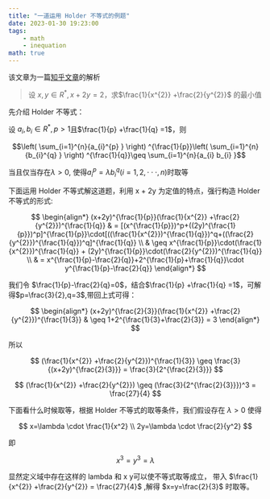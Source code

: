 ```yaml
---
title: "一道运用 Holder 不等式的例题"
date: 2023-01-30 19:23:00
tags:
    - math
    - inequation
math: true
---
```


该文章为一篇[知乎文章](https://zhuanlan.zhihu.com/p/27673684?utm_campaign=shareopn&utm_medium=social&utm_oi=867479343104933888&utm_psn=1603466802205618176&utm_source=wechat_session)的解析

> 设 $x,y\in R^{*} ,x+2y=2$，求$\frac{1}{x^{2}} +\frac{2}{y^{2}}$ 的最小值

先介绍 Holder 不等式：

设 $a_{i} ,b_{i} \in R^{*} ,p>1$且$\frac{1}{p} +\frac{1}{q} =1$，则

$$\left( \sum_{i=1}^{n}{a_{i}^{p} } \right) ^{\frac{1}{p}}\left( \sum_{i=1}^{n}{b_{i}^{q} } \right) ^{\frac{1}{q}}\geq \sum_{i=1}^{n}{a_{i} b_{i} }$$

当且仅当存在$\lambda>0$, 使得$a_{i}^{p} =\lambda b_{i}^{q}(i=1,2,\cdot \cdot \cdot ,n)$时取等


下面运用 Holder 不等式解这道题，利用 x + 2y 为定值的特点，强行构造 Holder 不等式的形式:

$$
\begin{align*}
(x+2y)^{\frac{1}{p}}(\frac{1}{x^{2}} +\frac{2}{y^{2}})^{\frac{1}{q}} 
& = [(x^{\frac{1}{p}})^p+((2y)^{\frac{1}{p}})^p]^{\frac{1}{p}}\cdot[((\frac{1}{x^{2}})^{\frac{1}{q}})^q+((\frac{2}{y^{2}})^{\frac{1}{q}})^q]^{\frac{1}{q}} \\
& \geq x^{\frac{1}{p}}\cdot(\frac{1}{x^{2}})^{\frac{1}{q}} + (2y)^{\frac{1}{p}}\cdot(\frac{2}{y^{2}})^{\frac{1}{q}} \\
& = x^{\frac{1}{p}-\frac{2}{q}}+2^{\frac{1}{p}+\frac{1}{q}}\cdot y^{\frac{1}{p}-\frac{2}{q}}
\end{align*}
$$

我们令 $\frac{1}{p}-\frac{2}{q}=0$，结合$\frac{1}{p} +\frac{1}{q} =1$，可解得$p=\frac{3}{2},q=3$,带回上式可得：

$$
\begin{align*}
(x+2y)^{\frac{2}{3}}(\frac{1}{x^{2}} +\frac{2}{y^{2}})^{\frac{1}{3}}
& \geq 1+2^{\frac{1}{3}+\frac{2}{3}} = 3
\end{align*}
$$

所以

$$
(\frac{1}{x^{2}} +\frac{2}{y^{2}})^{\frac{1}{3}} \geq \frac{3}{(x+2y)^{\frac{2}{3}}} = \frac{3}{2^{\frac{2}{3}}}
$$

$$
(\frac{1}{x^{2}} +\frac{2}{y^{2}}) \geq (\frac{3}{2^{\frac{2}{3}}})^3  = \frac{27}{4}
$$

下面看什么时候取等，根据 Holder 不等式的取等条件，我们假设存在 $\lambda > 0$ 使得

$$
x=\lambda \cdot \frac{1}{x^2} \\
2y=\lambda \cdot \frac{2}{y^2} 
$$

即

$$
x^3 = y^3 = \lambda
$$

显然定义域中存在这样的 lambda 和 x y可以使不等式取等成立，
带入 $\frac{1}{x^{2}} +\frac{2}{y^{2}} = \frac{27}{4}$ ,解得 $x=y=\frac{2}{3}$ 时取等。
